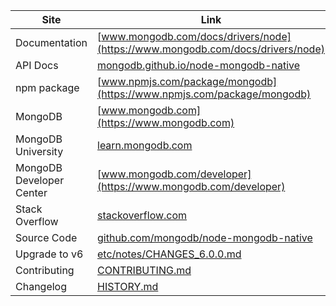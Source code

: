 | Site                          | Link                                                |
|-------------------------------|-----------------------------------------------------|
| Documentation                 | [www.mongodb.com/docs/drivers/node](https://www.mongodb.com/docs/drivers/node) |
| API Docs                      | [mongodb.github.io/node-mongodb-native](https://mongodb.github.io/node-mongodb-native) |
| npm package                   | [www.npmjs.com/package/mongodb](https://www.npmjs.com/package/mongodb) |
| MongoDB                       | [www.mongodb.com](https://www.mongodb.com) |
| MongoDB University            | [learn.mongodb.com](https://learn.mongodb.com) |
| MongoDB Developer Center      | [www.mongodb.com/developer](https://www.mongodb.com/developer) |
| Stack Overflow                | [stackoverflow.com](https://stackoverflow.com) |
| Source Code                   | [github.com/mongodb/node-mongodb-native](https://github.com/mongodb/node-mongodb-native) |
| Upgrade to v6                 | [etc/notes/CHANGES_6.0.0.md](https://github.com/mongodb/node-mongodb-native/blob/HEAD/etc/notes/CHANGES_6.0.0.md) |
| Contributing                  | [CONTRIBUTING.md](https://github.com/mongodb/node-mongodb-native/blob/HEAD/CONTRIBUTING.md) |
| Changelog                     | [HISTORY.md](https://github.com/mongodb/node-mongodb-native/blob/HEAD/HISTORY.md) |
